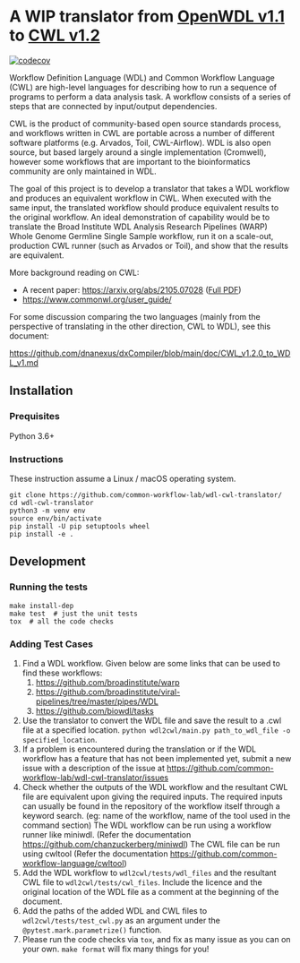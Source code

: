 # A WIP translator from [OpenWDL v1.1](https://github.com/openwdl/wdl/tree/main/versions/1.1) to [CWL v1.2](https://w3id.org/cwl/v1.2/)

[![codecov](https://codecov.io/gh/common-workflow-lab/wdl-cwl-translator/branch/main/graph/badge.svg?token=lvcnJHP1hj)](https://codecov.io/gh/common-workflow-lab/wdl-cwl-translator)

Workflow Definition Language (WDL) and Common Workflow Language (CWL)
are high-level languages for describing how to run a sequence of
programs to perform a data analysis task.  A workflow consists of a
series of steps that are connected by input/output dependencies.

CWL is the product of community-based open source standards process,
and workflows written in CWL are portable across a number of different
software platforms (e.g. Arvados, Toil, CWL-Airflow).  WDL is also
open source, but based largely around a single implementation
(Cromwell), however some workflows that are important to the
bioinformatics community are only maintained in WDL.

The goal of this project is to develop a translator that takes a WDL
workflow and produces an equivalent workflow in CWL.  When executed
with the same input, the translated workflow should produce equivalent
results to the original workflow.  An ideal demonstration of
capability would be to translate the Broad Institute WDL Analysis
Research Pipelines (WARP) Whole Genome Germline Single Sample
workflow, run it on a scale-out, production CWL runner (such as
Arvados or Toil), and show that the results are equivalent.

More background reading on CWL:

- A recent paper: https://arxiv.org/abs/2105.07028 ([Full PDF](https://arxiv.org/pdf/2105.07028.pdf))
- https://www.commonwl.org/user_guide/

For some discussion comparing the two languages (mainly from the perspective of translating in the other direction, CWL to WDL), see this document:

https://github.com/dnanexus/dxCompiler/blob/main/doc/CWL_v1.2.0_to_WDL_v1.md

## Installation

### Prequisites

Python 3.6+

### Instructions

These instruction assume a Linux / macOS operating system.

``` shell
git clone https://github.com/common-workflow-lab/wdl-cwl-translator/
cd wdl-cwl-translator
python3 -m venv env
source env/bin/activate
pip install -U pip setuptools wheel
pip install -e .
```

## Development

### Running the tests

```
make install-dep
make test  # just the unit tests
tox  # all the code checks
```

### Adding Test Cases

1. Find a WDL workflow. Given below are some links that can be used to find these workflows: 
    1. https://github.com/broadinstitute/warp
    2. https://github.com/broadinstitute/viral-pipelines/tree/master/pipes/WDL
    3. https://github.com/biowdl/tasks
2. Use the translator to convert the WDL file and save the result to a .cwl file at a specified location.
   `python wdl2cwl/main.py path_to_wdl_file -o specified_location`.
3. If a problem is encountered during the translation or if the WDL workflow has a feature that has not been
   implemented yet, submit a new issue with a description of the issue at
   https://github.com/common-workflow-lab/wdl-cwl-translator/issues
4. Check whether the outputs of the WDL workflow and the resultant CWL file are equivalent upon giving the required
   inputs. The required inputs can usually be found in the repository of the workflow itself through a keyword search.
   (eg: name of the workflow, name of the tool used in the command section) The WDL workflow can be run using a workflow
   runner like miniwdl. (Refer the documentation https://github.com/chanzuckerberg/miniwdl) The CWL file can be run
   using cwltool (Refer the documentation https://github.com/common-workflow-language/cwltool)
5. Add the WDL workflow to `wdl2cwl/tests/wdl_files` and the resultant CWL file to `wdl2cwl/tests/cwl_files`.
   Include the licence and the original location of the WDL file as a comment at the beginning of the document. 
6. Add the paths of the added WDL and CWL files to `wdl2cwl/tests/test_cwl.py` as an argument under the
  `@pytest.mark.parametrize()` function.
7. Please run the code checks via `tox`, and fix as many issue as you can on your own. `make format` will fix many things for you!

